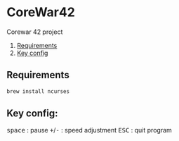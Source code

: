 # CoreWar42

Corewar 42 project
1. [Requirements](#requirements)
2. [Key config](#key-config)
## Requirements
```bash
brew install ncurses
```
## Key config:
<kbd>space</kbd> : pause
<kbd>+</kbd>/<kbd>-</kbd> : speed adjustment
<kbd>ESC</kbd> : quit program

